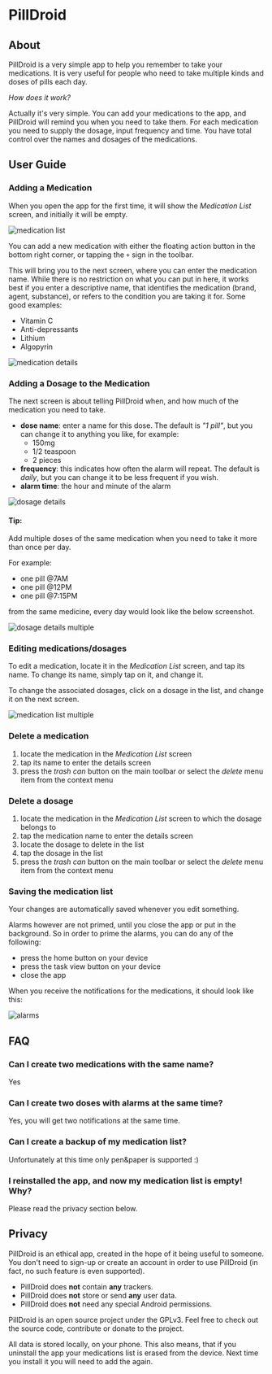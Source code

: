 # PillDroid

## About

PillDroid is a very simple app to help you remember to take your medications. It is very useful for people who need to take multiple kinds and doses of pills each day.

_How does it work?_

Actually it's very simple. You can add your medications to the app, and PillDroid will remind you when you need to take them. For each medication you need to supply the dosage, input frequency and time. You have total control over the names and dosages of the medications.

## User Guide

### Adding a Medication

When you open the app for the first time, it will show the _Medication List_ screen, and initially it will be empty.

![medication list](./screenshots/ss_medlist_init_sm.png)

You can add a new medication with either the floating action button in the bottom right corner, or tapping the `+` sign in the toolbar.

This will bring you to the next screen, where you can enter the medication name.
While there is no restriction on what you can put in here, it works best if you enter a descriptive name, that identifies the medication (brand, agent, substance), or refers to the condition you are taking it for. Some good examples:
   * Vitamin C
   * Anti-depressants
   * Lithium
   * Algopyrin

![medication details](./screenshots/ss_med_details_sm.png)

### Adding a Dosage to the Medication

The next screen is about telling PillDroid when, and how much of the medication you need to take.

   * __dose name__: enter a name for this dose. The default is _"1 pill"_, but you can change it to anything you like, for example:
      - 150mg
      - 1/2 teaspoon
      - 2 pieces
   * __frequency__: this indicates how often the alarm will repeat. The default is _daily_, but you can change it to be less frequent if you wish.
   * __alarm time__: the hour and minute of the alarm

![dosage details](/./screenshots/ss_dose_details_sm.png)

#### Tip:

Add multiple doses of the same medication when you need to take it more than once per day.

For example:

   * one pill @7AM
   * one pill @12PM
   * one pill @7:15PM

from the same medicine, every day would look like the below screenshot.

![dosage details multiple](screenshots/ss_dose_details_filled_sm.png)

### Editing medications/dosages

To edit a medication, locate it in the _Medication List_ screen, and tap its name. To change its name, simply tap on it, and change it.

To change the associated dosages, click on a dosage in the list, and change it on the next screen.

![medication list multiple](./screenshots/ss_medlist_filled_sm.png)

### Delete a medication

   1. locate the medication in the _Medication List_ screen
   2. tap its name to enter the details screen
   3. press the _trash can_ button on the main toolbar or select the _delete_ menu item from the context menu

### Delete a dosage

   1. locate the medication in the _Medication List_ screen to which the dosage belongs to
   2. tap the medication name to enter the details screen
   3. locate the dosage to delete in the list
   4. tap the dosage in the list
   5. press the _trash can_ button on the main toolbar or select the _delete_ menu item from the context menu

### Saving the medication list

Your changes are automatically saved whenever you edit something.

Alarms however are not primed, until you close the app or put in the background. So in order to prime the alarms, you can do any of the following:
   * press the home button on your device
   * press the task view button on your device
   * close the app

When you receive the notifications for the medications, it should look like this:

![alarms](./screenshots/ss_notification_sm.png)

## FAQ

### Can I create two medications with the same name?
Yes

### Can I create two doses with alarms at the same time?
Yes, you will get two notifications at the same time.

### Can I create a backup of my medication list?
Unfortunately at this time only pen&paper is supported :)

### I reinstalled the app, and now my medication list is empty! Why?
Please read the privacy section below.

## Privacy

PillDroid is an ethical app, created in the hope of it being useful to someone.
You don't need to sign-up or create an account in order to use PillDroid (in fact, no such feature is even supported).

   * PillDroid does __not__ contain __any__ trackers.
   * PillDroid does __not__ store or send __any__ user data.
   * PillDroid does __not__ need any special Android permissions.

PillDroid is an open source project under the GPLv3. Feel free to check out the source code, contribute or donate to the project.

All data is stored locally, on your phone. This also means, that if you uninstall the app your medications list is erased from the device. Next time you install it you will need to add the again.